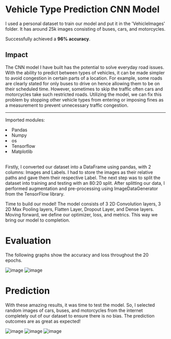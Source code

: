 # Vehicle Type Prediction CNN Model

I used a personal dataset to train our model and put it in the 'VehicleImages' folder. It has around 25k images consisting of buses, cars, and motorcycles. 

Successfully achieved a <b>96% accuracy</b>.

## Impact
The CNN model I have built has the potential to solve everyday road issues. With the ability to predict between types of vehicles, it can be made simpler to avoid congestion in certain parts of a location. For
example, some roads are clearly stated for only buses to drive on hence allowing them to be on their scheduled time. However, sometimes to skip the traffic often cars and motorcycles take such restricted
roads. Utilizing the model, we can fix this problem by stopping other vehicle types from entering or imposing fines as a measurement to prevent unnecessary traffic congestion.

<hr>

Imported modules:
<li>Pandas</li>
<li>Numpy</li>
<li>os</li>
<li>Tensorflow</li>
<li>Matplotlib</li>

<br>

Firstly, I converted our dataset into a DataFrame using pandas, with 2 columns: Images and Labels. I had to store the images as their relative paths and gave them their respective Label. The next step was to split the dataset into training and testing with an 80:20 split. After splitting our data, I performed augmentation and pre-processing using ImageDataGenerator from the TensorFlow library.

Time to build our model! The model consists of 3 2D Convolution layers, 3 2D Max Pooling layers, Flatten Layer, Dropout Layer, and Dense layers. Moving forward, we define our optimizer, loss, and metrics. This way we bring our model to completion.

# Evaluation
The following graphs show the accuracy and loss throughout the 20 epochs.

![image](https://github.com/HarshaBeth/CNN-Vehicle-Prediction/assets/92636321/b47a6db6-93b9-4697-a0aa-e29a0e459bc6)
![image](https://github.com/HarshaBeth/CNN-Vehicle-Prediction/assets/92636321/21f590b9-dcc6-485e-8e77-04b0c7d042c7)

# Prediction
With these amazing results, it was time to test the model. So, I selected random images of cars, buses, and motorcycles from the internet completely out of our dataset to ensure there is no bias.
The prediction outcomes are as great as expected!

![image](https://github.com/HarshaBeth/CNN-Vehicle-Prediction/assets/92636321/f2ee1be7-7568-49f3-b579-e97f72e07db0)
![image](https://github.com/HarshaBeth/CNN-Vehicle-Prediction/assets/92636321/68ee7679-9317-4617-a087-d651da4345cc)
![image](https://github.com/HarshaBeth/CNN-Vehicle-Prediction/assets/92636321/e927bb9b-d01f-4df0-9a3f-f80a7a338073)








